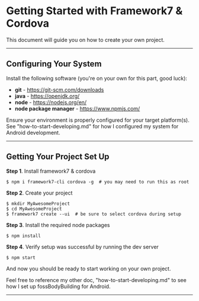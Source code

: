 # Getting Started with Framework7 & Cordova

This document will guide you on how to create your own project.

---

## Configuring Your System

Install the following software (you're on your own for this part, good luck):
- **git** - https://git-scm.com/downloads
- **java** - https://openjdk.org/
- **node** - https://nodejs.org/en/
- **node package manager** - https://www.npmjs.com/

Ensure your environment is properly configured for your target platform(s).
See "how-to-start-developing.md" for how I configured my system for Android development.

---

## Getting Your Project Set Up

**Step 1**. Install framework7 & cordova
```
$ npm i framework7-cli cordova -g  # you may need to run this as root
```

**Step 2**. Create your project
```
$ mkdir MyAwesomeProject
$ cd MyAwesomeProject
$ framework7 create --ui  # be sure to select cordova during setup
```

**Step 3**. Install the required node packages
```
$ npm install
```

**Step 4**. Verify setup was successful by running the dev server
```
$ npm start
```

And now you should be ready to start working on your own project.

Feel free to reference my other doc, "how-to-start-developing.md" to see how I set up fossBodyBuilding for Android.

---
